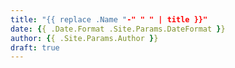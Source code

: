 ```yaml
---
title: "{{ replace .Name "-" " " | title }}"
date: {{ .Date.Format .Site.Params.DateFormat }}
author: {{ .Site.Params.Author }}
draft: true
---
```

